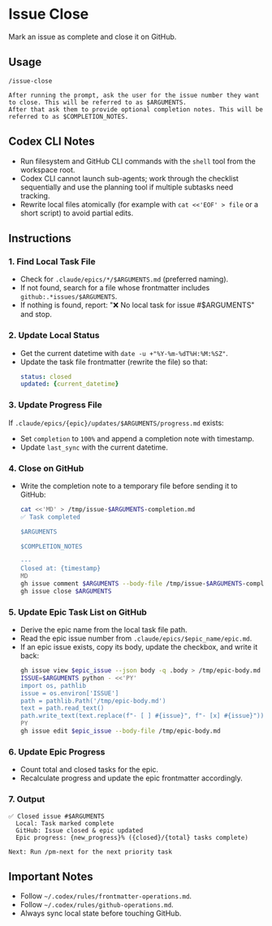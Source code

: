 # Issue Close

Mark an issue as complete and close it on GitHub.

## Usage
```
/issue-close

After running the prompt, ask the user for the issue number they want to close. This will be referred to as $ARGUMENTS.
After that ask them to provide optional completion notes. This will be referred to as $COMPLETION_NOTES.
```

## Codex CLI Notes
- Run filesystem and GitHub CLI commands with the `shell` tool from the workspace root.
- Codex CLI cannot launch sub-agents; work through the checklist sequentially and use the planning tool if multiple subtasks need tracking.
- Rewrite local files atomically (for example with `cat <<'EOF' > file` or a short script) to avoid partial edits.

## Instructions

### 1. Find Local Task File
- Check for `.claude/epics/*/$ARGUMENTS.md` (preferred naming).
- If not found, search for a file whose frontmatter includes `github:.*issues/$ARGUMENTS`.
- If nothing is found, report: "❌ No local task for issue #$ARGUMENTS" and stop.

### 2. Update Local Status
- Get the current datetime with `date -u +"%Y-%m-%dT%H:%M:%SZ"`.
- Update the task file frontmatter (rewrite the file) so that:
  ```yaml
  status: closed
  updated: {current_datetime}
  ```

### 3. Update Progress File
If `.claude/epics/{epic}/updates/$ARGUMENTS/progress.md` exists:
- Set `completion` to `100%` and append a completion note with timestamp.
- Update `last_sync` with the current datetime.

### 4. Close on GitHub
- Write the completion note to a temporary file before sending it to GitHub:
  ```bash
  cat <<'MD' > /tmp/issue-$ARGUMENTS-completion.md
  ✅ Task completed

  $ARGUMENTS

  $COMPLETION_NOTES

  ---
  Closed at: {timestamp}
  MD
  gh issue comment $ARGUMENTS --body-file /tmp/issue-$ARGUMENTS-completion.md
  gh issue close $ARGUMENTS
  ```

### 5. Update Epic Task List on GitHub
- Derive the epic name from the local task file path.
- Read the epic issue number from `.claude/epics/$epic_name/epic.md`.
- If an epic issue exists, copy its body, update the checkbox, and write it back:
  ```bash
  gh issue view $epic_issue --json body -q .body > /tmp/epic-body.md
  ISSUE=$ARGUMENTS python - <<'PY'
  import os, pathlib
  issue = os.environ['ISSUE']
  path = pathlib.Path('/tmp/epic-body.md')
  text = path.read_text()
  path.write_text(text.replace(f"- [ ] #{issue}", f"- [x] #{issue}"))
  PY
  gh issue edit $epic_issue --body-file /tmp/epic-body.md
  ```

### 6. Update Epic Progress
- Count total and closed tasks for the epic.
- Recalculate progress and update the epic frontmatter accordingly.

### 7. Output
```
✅ Closed issue #$ARGUMENTS
  Local: Task marked complete
  GitHub: Issue closed & epic updated
  Epic progress: {new_progress}% ({closed}/{total} tasks complete)

Next: Run /pm-next for the next priority task
```

## Important Notes
- Follow `~/.codex/rules/frontmatter-operations.md`.
- Follow `~/.codex/rules/github-operations.md`.
- Always sync local state before touching GitHub.
